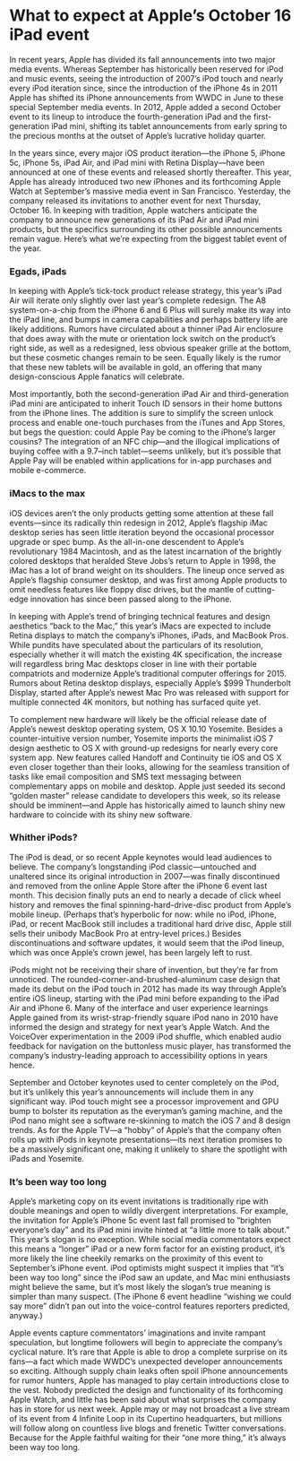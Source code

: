 # What to expect at Apple’s October 16 iPad event

In recent years, Apple has divided its fall announcements into two major media events. Whereas September has historically been reserved for iPod and music events, seeing the introduction of 2007’s iPod touch and nearly every iPod iteration since, since the introduction of the iPhone 4s in 2011 Apple has shifted its iPhone announcements from WWDC in June to these special September media events. In 2012, Apple added a second October event to its lineup to introduce the fourth-generation iPad and the first-generation iPad mini, shifting its tablet announcements from early spring to the precious months at the outset of Apple’s lucrative holiday quarter.

In the years since, every major iOS product iteration—the iPhone 5, iPhone 5c, iPhone 5s, iPad Air, and iPad mini with Retina Display—have been announced at one of these events and released shortly thereafter. This year, Apple has already introduced two new iPhones and its forthcoming Apple Watch at September’s massive media event in San Francisco. Yesterday, the company released its invitations to another event for next Thursday, October 16. In keeping with tradition, Apple watchers anticipate the company to announce new generations of its iPad Air and iPad mini products, but the specifics surrounding its other possible announcements remain vague. Here’s what we’re expecting from the  biggest tablet event of the year.

### Egads, iPads

In keeping with Apple’s tick-tock product release strategy, this year’s iPad Air will iterate only slightly over last year’s complete redesign. The A8 system-on-a-chip from the iPhone 6 and 6 Plus will surely make its way into the iPad line, and bumps in camera capabilities and perhaps battery life are likely additions. Rumors have circulated about a thinner iPad Air enclosure that does away with the mute or orientation lock switch on the product’s right side, as well as a redesigned, less obvious speaker grille at the bottom, but these cosmetic changes remain to be seen. Equally likely is the rumor that these new tablets will be available in gold, an offering that many design-conscious Apple fanatics will celebrate.

Most importantly, both the second-generation iPad Air and third-generation iPad mini are anticipated to inherit Touch ID sensors in their home buttons from the iPhone lines. The addition is sure to simplify the screen unlock process and enable one-touch purchases from the iTunes and App Stores, but begs the question: could Apple Pay be coming to the iPhone’s larger cousins? The integration of an NFC chip—and the illogical implications of buying coffee with a 9.7–inch tablet—seems unlikely, but it’s possible that Apple Pay will be enabled within applications for in-app purchases and mobile e-commerce.

### iMacs to the max

iOS devices aren’t the only products getting some attention at these fall events—since its radically thin redesign in 2012, Apple’s flagship iMac desktop series has seen little iteration beyond the occasional processor upgrade or spec bump. As the all-in-one descendent to Apple’s revolutionary 1984 Macintosh, and as the latest incarnation of the brightly colored desktops that heralded Steve Jobs’s return to Apple in 1998, the iMac has a lot of brand weight on its shoulders. The lineup once served as Apple’s flagship consumer desktop, and was first among Apple products to omit needless features like floppy disc drives, but the mantle of cutting-edge innovation has since been passed along to the iPhone.

In keeping with Apple’s trend of bringing technical features and design aesthetics “back to the Mac,” this year’s iMacs are expected to include Retina displays to match the company’s iPhones, iPads, and MacBook Pros. While pundits have speculated about the particulars of its resolution, especially whether it will match the existing 4K specification, the increase will regardless bring Mac desktops closer in line with their portable compatriots and modernize Apple’s traditional computer offerings for 2015. Rumors about Retina desktop displays, especially Apple’s $999 Thunderbolt Display, started after Apple’s newest Mac Pro was released with support for multiple connected 4K monitors, but nothing has surfaced quite yet.

To complement new hardware will likely be the official release date of Apple’s newest desktop operating system, OS X 10.10 Yosemite. Besides a counter-intuitive version number, Yosemite imports the minimalist iOS 7 design aesthetic to OS X with ground-up redesigns for nearly every core system app. New features called Handoff and Continuity tie iOS and OS X even closer together than their looks, allowing for the seamless transition of tasks like email composition and SMS text messaging between complementary apps on mobile and desktop. Apple just seeded its second “golden master” release candidate to developers this week, so its release should be imminent—and Apple has historically aimed to launch shiny new hardware to coincide with its shiny new software.

### Whither iPods?

The iPod is dead, or so recent Apple keynotes would lead audiences to believe. The company’s longstanding iPod classic—untouched and unaltered since its original introduction in 2007—was finally discontinued and removed from the online Apple Store after the iPhone 6 event last month. This decision finally puts an end to nearly a decade of click wheel history and removes the final spinning-hard-drive-disc product from Apple’s mobile lineup. (Perhaps that’s hyperbolic for now: while no iPod, iPhone, iPad, or recent MacBook still includes a traditional hard drive disc, Apple still sells their unibody MacBook Pro at entry-level prices.) Besides discontinuations and software updates, it would seem that the iPod lineup, which was once Apple’s crown jewel, has been largely left to rust. 

iPods might not be receiving their share of invention, but they’re far from unnoticed. The rounded-corner-and-brushed-aluminum case design that made its debut on the iPod touch in 2012 has made its way through Apple’s entire iOS lineup, starting with the iPad mini before expanding to the iPad Air and iPhone 6. Many of the interface and user experience learnings Apple gained from its wrist-strap-friendly square iPod nano in 2010 have informed the design and strategy for next year’s Apple Watch. And the VoiceOver experimentation in the 2009 iPod shuffle, which enabled audio feedback for navigation on the buttonless music player, has transformed the company’s industry-leading approach to accessibility options in years hence.

September and October keynotes used to center completely on the iPod, but it’s unlikely this year’s announcements will include them in any significant way. iPod touch might see a processor improvement and GPU bump to bolster its reputation as the everyman’s gaming machine, and the iPod nano might see a software re-skinning to match the iOS 7 and 8 design trends. As for the Apple TV—a “hobby” of Apple’s that the company often rolls up with iPods in keynote presentations—its next iteration promises to be a massively significant one, making it unlikely to share the spotlight with iPads and Yosemite.

### It’s been way too long

Apple’s marketing copy on its event invitations is traditionally ripe with double meanings and open to wildly divergent interpretations. For example, the invitation for Apple’s iPhone 5c event last fall promised to “brighten everyone’s day” and its iPad mini invite hinted at “a little more to talk about.” This year’s slogan is no exception. While social media commentators expect this means a “longer” iPad or a new form factor for an existing product, it’s more likely the line cheekily remarks on the proximity of this event to September’s iPhone event. iPod optimists might suspect it implies that “it’s been way too long” since the iPod saw an update, and Mac mini enthusiasts might believe the same, but it’s most likely the slogan’s true meaning is simpler than many suspect. (The iPhone 6 event headline “wishing we could say more” didn’t pan out into the voice-control features reporters predicted, anyway.) 

Apple events capture commentators’ imaginations and invite rampant speculation, but longtime followers will begin to appreciate the company’s cyclical nature. It’s rare that Apple is able to drop a complete surprise on its fans—a fact which made WWDC’s unexpected developer announcements so exciting. Although supply chain leaks often spoil iPhone announcements for rumor hunters, Apple has managed to play certain introductions close to the vest. Nobody predicted the design and functionality of its forthcoming Apple Watch, and little has been said about what surprises the company has in store for us next week. Apple may or may not broadcast a live stream of its event from 4 Infinite Loop in its Cupertino headquarters, but millions will follow along on countless live blogs and frenetic Twitter conversations. Because for the Apple faithful waiting for their “one more thing,” it’s always been way too long.